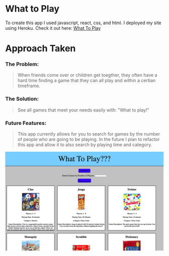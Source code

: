 # What to Play

<!-- http://fathomless-sands-87059.herokuapp.com/ -->
<!-- A README.md file with explanations of the technologies used, the approach was taken, unsolved problems, user stories, and notes to yourself so you can come back to your project later in the course and be able to pick up your train of thought, etc -->

To create this app I used javascript, react, css, and html. I deployed my site using Heroku.
Check it out here: [What To Play](http://fathomless-sands-87059.herokuapp.com/)

# Approach Taken

### The Problem: 
> When friends come over or children get toegther, they often have a hard time finding a game that they can all play and within a certian timeframe. 

### The Solution: 
>See all games that meet your needs easily with: "What to play!"

### Future Features: 
> This app currently allows for you to search for games by the number of people who are going to be playing. In the future I plan to refactor this app and allow it to also search by playing time and category. 

<!-- mainPageScreen -->
![picutre of website](./readmeImages/mainPageScreen.png)

